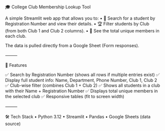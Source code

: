 🎓 College Club Membership Lookup Tool

A simple Streamlit web app that allows you to:
	•	🔎 Search for a student by Registration Number and view their details.
	•	🏆 Filter students by Club (from both Club 1 and Club 2 columns).
	•	👥 See the total unique members in each club.

The data is pulled directly from a Google Sheet (Form responses).

⸻

🚀 Features

✅ Search by Registration Number (shows all rows if multiple entries exist)
✅ Display full student info: Name, Department, Phone Number, Club 1, Club 2
✅ Club-wise filter (combines Club 1 + Club 2)
✅ Shows all students in a club with their Name + Registration Number
✅ Displays total unique members in the selected club
✅ Responsive tables (fit to screen width)

⸻

🛠️ Tech Stack
	•	Python 3.12
	•	Streamlit
	•	Pandas
	•	Google Sheets (data source)
